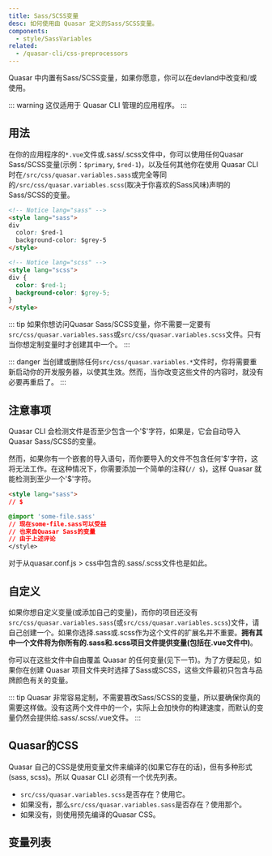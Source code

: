 ```yaml
---
title: Sass/SCSS变量
desc: 如何使用由 Quasar 定义的Sass/SCSS变量。
components:
  - style/SassVariables
related:
  - /quasar-cli/css-preprocessors
---
```


 Quasar 中内置有Sass/SCSS变量，如果你愿意，你可以在devland中改变和/或使用。

::: warning
这仅适用于 Quasar CLI 管理的应用程序。
:::

## 用法
在你的应用程序的`*.vue`文件或.sass/.scss文件中，你可以使用任何Quasar Sass/SCSS变量(示例：`$primary`, `$red-1`)，以及任何其他你在使用 Quasar CLI 时在`/src/css/quasar.variables.sass`或完全等同的`/src/css/quasar.variables.scss`(取决于你喜欢的Sass风味)声明的Sass/SCSS的变量。

```html
<!-- Notice lang="sass" -->
<style lang="sass">
div
  color: $red-1
  background-color: $grey-5
</style>

<!-- Notice lang="scss" -->
<style lang="scss">
div {
  color: $red-1;
  background-color: $grey-5;
}
</style>
```

::: tip
如果你想访问Quasar Sass/SCSS变量，你不需要一定要有`src/css/quasar.variables.sass`或`src/css/quasar.variables.scss`文件。只有当你想定制变量时才创建其中一个。
:::

::: danger
当创建或删除任何`src/css/quasar.variables.*`文件时，你将需要重新启动你的开发服务器，以使其生效。然而，当你改变这些文件的内容时，就没有必要再重启了。
:::

## 注意事项

 Quasar CLI 会检测文件是否至少包含一个'$'字符，如果是，它会自动导入Quasar Sass/SCSS的变量。

然而，如果你有一个嵌套的导入语句，而你要导入的文件不包含任何'$'字符，这将无法工作。在这种情况下，你需要添加一个简单的注释(`// $`)，这样 Quasar 就能检测到至少一个'$'字符。

```html
<style lang="sass">
// $

@import 'some-file.sass'
// 现在some-file.sass可以受益
// 也来自Quasar Sass的变量
// 由于上述评论
</style>
```

对于从quasar.conf.js > css中包含的.sass/.scss文件也是如此。

## 自定义
如果你想自定义变量(或添加自己的变量)，而你的项目还没有`src/css/quasar.variables.sass`(或`src/css/quasar.variables.scss`)文件，请自己创建一个。如果你选择.sass或.scss作为这个文件的扩展名并不重要。**拥有其中一个文件将为你所有的.sass和.scss项目文件提供变量(包括在.vue文件中)**。

你可以在这些文件中自由覆盖 Quasar 的任何变量(见下一节)。为了方便起见，如果你在创建 Quasar 项目文件夹时选择了Sass或SCSS，这些文件最初只包含与品牌颜色有关的变量。

::: tip
 Quasar 非常容易定制，不需要篡改Sass/SCSS的变量，所以要确保你真的需要这样做。没有这两个文件中的一个，实际上会加快你的构建速度，而默认的变量仍然会提供给.sass/.scss/.vue文件。
:::

## Quasar的CSS
 Quasar 自己的CSS是使用变量文件来编译的(如果它存在的话)，但有多种形式(sass, scss)。所以 Quasar CLI 必须有一个优先列表。

* `src/css/quasar.variables.scss`是否存在？使用它。
* 如果没有，那么`src/css/quasar.variables.sass`是否存在？使用那个。
* 如果没有，则使用预先编译的Quasar CSS。

## 变量列表

<sass-variables />
